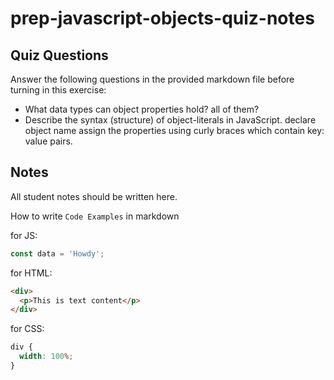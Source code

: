 # prep-javascript-objects-quiz-notes

## Quiz Questions

Answer the following questions in the provided markdown file before turning in this exercise:

- What data types can object properties hold?
  all of them?
- Describe the syntax (structure) of object-literals in JavaScript.
  declare object name assign the properties using curly braces which contain key: value pairs.

## Notes

All student notes should be written here.

How to write `Code Examples` in markdown

for JS:

```javascript
const data = 'Howdy';
```

for HTML:

```html
<div>
  <p>This is text content</p>
</div>
```

for CSS:

```css
div {
  width: 100%;
}
```
